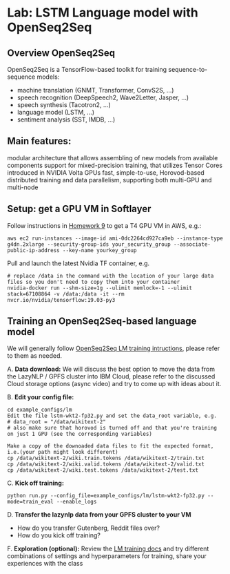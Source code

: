 # Lab: LSTM Language model with OpenSeq2Seq

## Overview OpenSeq2Seq

OpenSeq2Seq is a TensorFlow-based toolkit for training sequence-to-sequence models:

* machine translation (GNMT, Transformer, ConvS2S, …)
* speech recognition (DeepSpeech2, Wave2Letter, Jasper, …)
* speech synthesis (Tacotron2, …)
* language model (LSTM, …)
* sentiment analysis (SST, IMDB, …)

## Main features:
modular architecture that allows assembling of new models from available components
support for mixed-precision training, that utilizes Tensor Cores introduced in NVIDIA Volta GPUs
fast, simple-to-use, Horovod-based distributed training and data parallelism, supporting both multi-GPU and multi-node


## Setup: get a GPU VM in Softlayer
Follow instructions in [Homework 9](https://github.com/MIDS-scaling-up/v2/tree/master/week09/hw) to get a T4 GPU VM in AWS, e.g.:
```
aws ec2 run-instances --image-id ami-0dc2264cd927ca9eb --instance-type g4dn.2xlarge --security-group-ids your_security_group --associate-public-ip-address --key-name yourkey_group
```

Pull and launch the latest Nvidia TF container, e.g.

```
# replace /data in the command with the location of your large data files so you don't need to copy them into your container
nvidia-docker run --shm-size=1g --ulimit memlock=-1 --ulimit stack=67108864 -v /data:/data -it --rm nvcr.io/nvidia/tensorflow:19.03-py3
```

## Training an OpenSeq2Seq-based language model
We will generally follow [OpenSeq2Seq LM training intructions](https://nvidia.github.io/OpenSeq2Seq/html/language-model.html), please refer to them as needed.

A. __Data download:__
We will discuss the best option to move the data from the LazyNLP / GPFS cluster into IBM Cloud, please refer to the discussed Cloud storage options (async video) and try to come up with ideas about it.

B. __Edit your config file:__
```
cd example_configs/lm
Edit the file lstm-wkt2-fp32.py and set the data_root variable, e.g.
# data_root = "/data/wikitext-2"
# also make sure that horovod is turned off and that you're training on just 1 GPU (see the corresponding variables)

Make a copy of the downoaded data files to fit the expected format, i.e.(your path might look different)
cp /data/wikitext-2/wiki.train.tokens /data/wikitext-2/train.txt
cp /data/wikitext-2/wiki.valid.tokens /data/wikitext-2/valid.txt
cp /data/wikitext-2/wiki.test.tokens /data/wikitext-2/test.txt
```
C. __Kick off training:__
```
python run.py --config_file=example_configs/lm/lstm-wkt2-fp32.py --mode=train_eval --enable_logs
```
D. __Transfer the lazynlp data from your GPFS cluster to your VM__
* How do you transfer Gutenberg, Reddit files over?
* How do you kick off training?

F. __Exploration (optional):__
Review the [LM training docs](https://nvidia.github.io/OpenSeq2Seq/html/language-model.html) and try different combinations of settings and hyperparameters for training, share your experiences with the class 
